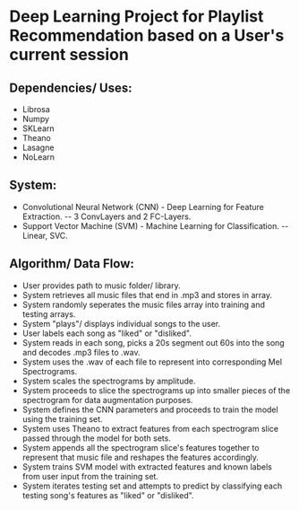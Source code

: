 # Deep Learning Project for Playlist Recommendation based on a User's current session 

## Dependencies/ Uses:
* Librosa
* Numpy
* SKLearn
* Theano
* Lasagne
* NoLearn

## System:
- Convolutional Neural Network (CNN) - Deep Learning for Feature Extraction.
-- 3 ConvLayers and 2 FC-Layers.
- Support Vector Machine (SVM) - Machine Learning for Classification.
-- Linear, SVC.

## Algorithm/ Data Flow:
* User provides path to music folder/ library.
* System retrieves all music files that end in .mp3 and stores in array.
* System randomly seperates the music files array into training and testing arrays.
* System "plays"/ displays individual songs to the user.
* User labels each song as "liked" or "disliked".
* System reads in each song, picks a 20s segment out 60s into the song and decodes .mp3 files to .wav.
* System uses the .wav of each file to represent into corresponding Mel Spectrograms.
* System scales the spectrograms by amplitude. 
* System proceeds to slice the spectrograms up into smaller pieces of the spectrogram for data augmentation purposes.
* System defines the CNN parameters and proceeds to train the model using the training set. 
* System uses Theano to extract features from each spectrogram slice passed through the model for both sets.
* System appends all the spectrogram slice's features together to represent that music file and reshapes the features accordingly.
* System trains SVM model with extracted features and known labels from user input from the training set.
* System iterates testing set and attempts to predict by classifying each testing song's features as "liked" or "disliked".
